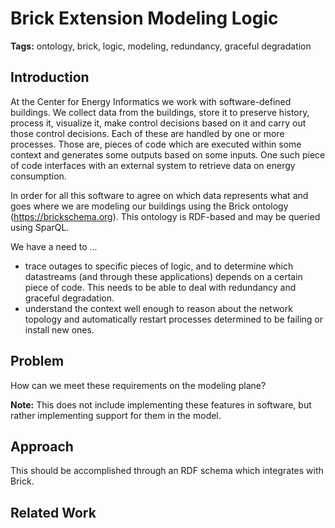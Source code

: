 # Brick Extension Modeling Logic

**Tags:** ontology, brick, logic, modeling, redundancy, graceful degradation

## Introduction

At the Center for Energy Informatics we work with software-defined buildings. We collect data from the buildings, store it to preserve history, process it, visualize it, make control decisions based on it and carry out those control decisions. Each of these are handled by one or more processes. Those are, pieces of code which are executed within some context and generates some outputs based on some inputs. One such piece of code interfaces with an external system to retrieve data on energy consumption.

In order for all this software to agree on which data represents what and goes where we are modeling our buildings using the Brick ontology (https://brickschema.org). This ontology is RDF-based and may be queried using SparQL.

We have a need to ...
- trace outages to specific pieces of logic, and to determine which datastreams (and through these applications) depends on a certain piece of code. This needs to be able to deal with redundancy and graceful degradation.
- understand the context well enough to reason about the network topology and automatically restart processes determined to be failing or install new ones.

## Problem

How can we meet these requirements on the modeling plane?

**Note:** This does not include implementing these features in software, but rather implementing support for them in the model.

## Approach

This should be accomplished through an RDF schema which integrates with Brick.

## Related Work

